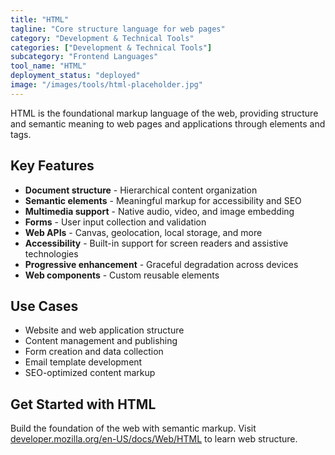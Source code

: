 ```yaml
---
title: "HTML"
tagline: "Core structure language for web pages"
category: "Development & Technical Tools"
categories: ["Development & Technical Tools"]
subcategory: "Frontend Languages"
tool_name: "HTML"
deployment_status: "deployed"
image: "/images/tools/html-placeholder.jpg"
---
```

HTML is the foundational markup language of the web, providing structure and semantic meaning to web pages and applications through elements and tags.

## Key Features

- **Document structure** - Hierarchical content organization
- **Semantic elements** - Meaningful markup for accessibility and SEO
- **Multimedia support** - Native audio, video, and image embedding
- **Forms** - User input collection and validation
- **Web APIs** - Canvas, geolocation, local storage, and more
- **Accessibility** - Built-in support for screen readers and assistive technologies
- **Progressive enhancement** - Graceful degradation across devices
- **Web components** - Custom reusable elements

## Use Cases

- Website and web application structure
- Content management and publishing
- Form creation and data collection
- Email template development
- SEO-optimized content markup

## Get Started with HTML

Build the foundation of the web with semantic markup. Visit [developer.mozilla.org/en-US/docs/Web/HTML](https://developer.mozilla.org/en-US/docs/Web/HTML) to learn web structure.